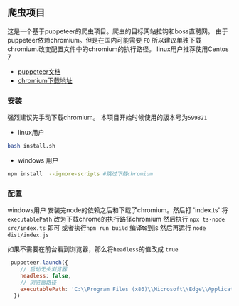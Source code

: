 ## 爬虫项目

这是一个基于puppeteer的爬虫项目。爬虫的目标网站拉钩和boss直聘网。
由于puppeteer依赖chromium。但是在国内可能需要 `FQ` 所以建议单独下载chromium.改变配置文件中的chromium的执行路径。
linux用户推荐使用Centos 7
- [puppeteer文档](https://zhaoqize.github.io/puppeteer-api-zh_CN/#/class-Page)
- [chromium下载地址](https://npm.taobao.org/mirrors/chromium-browser-snapshots/)

### 安装
强烈建议先手动下载chromium。 本项目开始时候使用的版本号为`599821`

- linux用户
```bash
bash install.sh
```
- windows 用户

```bash
npm install  --ignore-scripts #跳过下载chromium
```

### 配置

windows用户 安装完node的依赖之后和下载了chromium。然后打 'index.ts'
 将`executablePath` 改为下载chrome的执行路径chromium
然后执行 `npx ts-node src/index.ts` 即可
或者执行`npm run build` 编译ts到js 然后再运行 `node dist/index.js`

如果不需要在前台看到浏览器，那么将`headless`的值改成 `true`
```js
 puppeteer.launch({
    // 启动无头浏览器
    headless: false,
    // 浏览器路径
    executablePath: 'C:\\Program Files (x86)\\Microsoft\\Edge\\Application\\msedge.exe'
  })
```



